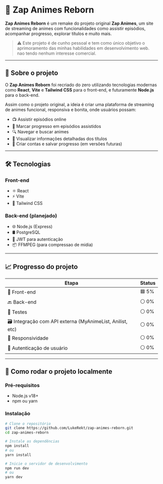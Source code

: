 # 🚀 Zap Animes Reborn

**Zap Animes Reborn** é um remake do projeto original **Zap Animes**, um site de streaming de animes com funcionalidades como assistir episódios, acompanhar progresso, explorar títulos e muito mais.

> ⚠️ Este projeto é de cunho pessoal e tem como único objetivo o aprimoramento das minhas habilidades em desenvolvimento web. nao tendo nenhum interesse comercial.

---

## 🧠 Sobre o projeto

O **Zap Animes Reborn** foi recriado do zero utilizando tecnologias modernas como **React**, **Vite** e **Tailwind CSS** para o front-end, e futuramente **Node.js** para o back-end.

Assim como o projeto original, a ideia é criar uma plataforma de streaming de animes funcional, responsiva e bonita, onde usuários possam:

- 📺 Assistir episódios online
- 📌 Marcar progresso em episódios assistidos
- 🔍 Navegar e buscar animes
- 🧾 Visualizar informações detalhadas dos títulos
- 💾 Criar contas e salvar progresso (em versões futuras)

---

## 🛠 Tecnologias

### Front-end

- ⚛️ React
- ⚡ Vite
- 🎨 Tailwind CSS

### Back-end (planejado)

- 🌐 Node.js (Express)
- 🛢️ PostgreSQL
- 🔐 JWT para autenticação
- 📦 FFMPEG (para compressao de midia)

---

## 📈 Progresso do projeto

| Etapa             | Status  |
|-------------------|---------|
| 🎨 Front-end       | 🟦 5%    |
| 🔙 Back-end        | ⚪ 0%    |
| 🧪 Testes          | ⚪ 0%    |
| 🗃️ Integração com API externa (MyAnimeList, Anilist, etc) | ⚪ 0%    |
| 📱 Responsividade  | ⚪ 0%    |
| 👤 Autenticação de usuário | ⚪ 0%    |

---

## 🚀 Como rodar o projeto localmente

### Pré-requisitos

- Node.js v18+
- npm ou yarn

### Instalação

```bash
# Clone o repositório
git clone https://github.com/LukeRekt/zap-animes-reborn.git
cd zap-animes-reborn

# Instale as dependências
npm install
# ou
yarn install

# Inicie o servidor de desenvolvimento
npm run dev
# ou
yarn dev

